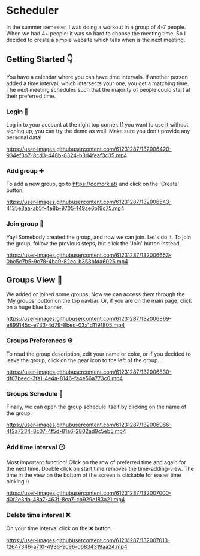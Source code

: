 # Scheduler

In the summer semester, I was doing a workout in a group of 4-7 people. When we had 4+ people: it was so hard to choose the meeting time. So I decided to create a simple website which tells when is the next meeting.

## Getting Started 👇

You have a calendar where you can have time intervals. If another person added a time interval, which intersects your one, you get a matching time. The next meeting schedules such that the majority of people could start at their preferred time.

### Login 👋

Log in to your account at the right top corner. If you want to use it without signing up, you can try the demo as well. Make sure you don't provide any personal data!

https://user-images.githubusercontent.com/61231287/132006420-934ef3b7-8cd3-448b-8324-b3d4feaf3c35.mp4

### Add group ➕

To add a new group, go to https://domork.at/ and click on the 'Create' button.

https://user-images.githubusercontent.com/61231287/132006543-4135e8aa-ab5f-4e8b-9705-149ae6b19c75.mp4

### Join group 💾

Yay! Somebody created the group, and now we can join. Let's do it. To join the group, follow the previous steps, but click the 'Join' button instead. 

https://user-images.githubusercontent.com/61231287/132006653-0bc5c7b5-9c78-4ba9-82ec-b353bfda6026.mp4

## Groups View 📜

We added or joined some groups. Now we can access them through the 'My groups' button on the top navbar. Or, if you are on the main page, click on a huge blue banner. 

https://user-images.githubusercontent.com/61231287/132006869-e899145c-e733-4d79-8bed-03a1d1191805.mp4

### Groups Preferences ⚙️

To read the group description, edit your name or color, or if you decided to leave the group, click on the gear icon to the left of the group.

https://user-images.githubusercontent.com/61231287/132006830-df07beec-3fa1-4e4a-8146-fa4e56a773c0.mp4

### Groups Schedule 📅

Finally, we can open the group schedule itself by clicking on the name of the group.

https://user-images.githubusercontent.com/61231287/132006986-4f2a7234-8c07-4f5d-81a6-2802ad9c5eb5.mp4

### Add time interval  🕑

Most important function! Click on the row of preferred time and again for the next time. Double click on start time removes the time-adding-view. The time in the view on the bottom of the screen is clickable for easier time picking :)

https://user-images.githubusercontent.com/61231287/132007000-d0f2e3da-48a7-463f-8ca7-cb929e183a21.mp4

### Delete time interval ❌

On your time interval click on the ❌ button. 

https://user-images.githubusercontent.com/61231287/132007013-f2647346-a7f0-4936-9c96-db834319aa24.mp4
